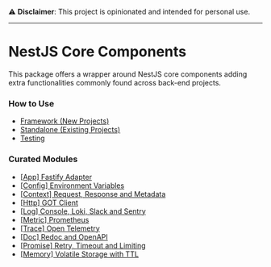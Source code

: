 ⚠️ **Disclaimer**: This project is opinionated and intended for personal use.

---

# NestJS Core Components

This package offers a wrapper around NestJS core components adding extra functionalities commonly found across back-end projects.

### How to Use

- [Framework (New Projects)](docs/usage/framework.md)
- [Standalone (Existing Projects)](docs/usage/standalone.md)
- [Testing](docs/usage/test.md)

### Curated Modules

- [\[App\] Fastify Adapter](docs/module/app.md)
- [\[Config\] Environment Variables](docs/module/config.md)
- [\[Context\] Request, Response and Metadata](docs/module/context.md)
- [\[Http\] GOT Client](docs/module/http.md)
- [\[Log\] Console, Loki, Slack and Sentry](docs/module/log.md)
- [\[Metric\] Prometheus](docs/module/metric.md)
- [\[Trace\] Open Telemetry](docs/module/trace.md)
- [\[Doc\] Redoc and OpenAPI](docs/module/doc.md)
- [\[Promise\] Retry, Timeout and Limiting](docs/module/promise.md)
- [\[Memory\] Volatile Storage with TTL](docs/module/memory.md)
